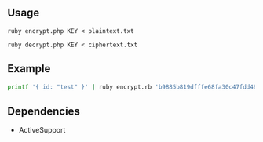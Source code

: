 ## Usage

`ruby encrypt.php KEY < plaintext.txt`

`ruby decrypt.php KEY < ciphertext.txt`

## Example

```bash
printf '{ id: "test" }' | ruby encrypt.rb 'b9885b819dfffe68fa30c47fdd48c6f8d0ee900c2a523a8647b43240dc64c5ec' | ruby decrypt.rb 'b9885b819dfffe68fa30c47fdd48c6f8d0ee900c2a523a8647b43240dc64c5ec'
```

## Dependencies

- ActiveSupport
